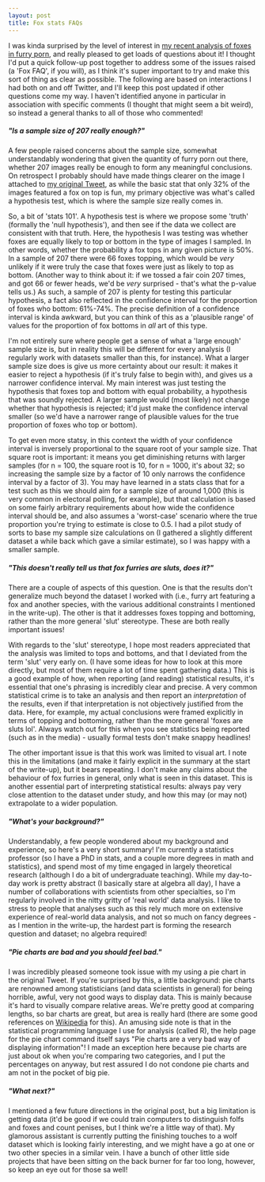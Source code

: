 ```yaml
---
layout: post
title: Fox stats FAQs
---
```


I was kinda surprised by the level of interest in [my recent analysis of foxes in furry porn](https://tealeafraccoon.github.io/Fox-Sub-Stats/), and really pleased to get loads of questions about it! I thought I'd put a quick follow-up post together to address some of the issues raised (a 'Fox FAQ', if you will), as I think it's super important to try and make this sort of thing as clear as possible. The following are based on interactions I had both on and off Twitter, and I'll keep this post updated if other questions come my way. I haven't identified anyone in particular in association with specific comments (I thought that might seem a bit weird), so instead a general thanks to all of those who commented!

##### "Is a sample size of 207 really enough?"

A few people raised concerns about the sample size, somewhat understandably wondering that given the quantity of furry porn out there, whether 207 images really be enough to form any meaningful conclusions. On retrospect I probably should have made things clearer on the image I attached to [my original Tweet](https://twitter.com/tealeafraccoon/status/813442453801943041), as while the basic stat that only 32% of the images featured a fox on top is fun, my primary objective was what's called a hypothesis test, which is where the sample size really comes in.

So, a bit of 'stats 101'. A hypothesis test is where we propose some 'truth' (formally the 'null hypothesis'), and then see if the data we collect are consistent with that truth. Here, the hypothesis I was testing was whether foxes are equally likely to top or bottom in the type of images I sampled. In other words, whether the probability a fox tops in any given picture is 50%. In a sample of 207 there were 66 foxes topping, which would be *very* unlikely if it were truly the case that foxes were just as likely to top as bottom. (Another way to think about it: if we tossed a fair coin 207 times, and got 66 or fewer heads, we'd be *very* surprised - that's what the p-value tells us.) As such, a sample of 207 is plenty for testing this particular hypothesis, a fact also reflected in the confidence interval for the proportion of foxes who bottom: 61%-74%. The precise definition of a confidence interval is kinda awkward, but you can think of this as a 'plausible range' of values for the proportion of fox bottoms in *all* art of this type.

I'm not entirely sure where people get a sense of what a 'large enough' sample size is, but in reality this will be different for every analysis (I regularly work with datasets smaller than this, for instance). What a larger sample size does is give us more certainty about our result: it makes it easier to reject a hypothesis (if it's truly false to begin with), and gives us a narrower confidence interval. My main interest was just testing the hypothesis that foxes top and bottom with equal probability, a hypothesis that was soundly rejected. A larger sample would (most likely) not change whether that hypothesis is rejected; it'd just make the confidence interval smaller (so we'd have a narrower range of plausible values for the true proportion of foxes who top or bottom).

To get even more statsy, in this context the width of your confidence interval is inversely proportional to the square root of your sample size. That square root is important: it means you get diminishing returns with larger samples (for n = 100, the square root is 10, for n = 1000, it's about 32; so increasing the sample size by a factor of 10 only narrows the confidence interval by a factor of 3). You may have learned in a stats class that for a test such as this we should aim for a sample size of around 1,000 (this is very common in electoral polling, for example), but that calculation is based on some fairly arbitrary requirements about how wide the confidence interval should be, and also assumes a 'worst-case' scenario where the true proportion you're trying to estimate is close to 0.5. I had a pilot study of sorts to base my sample size calculations on (I gathered a slightly different dataset a while back which gave a similar estimate), so I was happy with a smaller sample.

##### "This doesn't really tell us that fox furries are sluts, does it?"

There are a couple of aspects of this question. One is that the results don't generalize much beyond the dataset I worked with (i.e., furry art featuring a fox and another species, with the various additional constraints I mentioned in the write-up). The other is that it addresses foxes topping and bottoming, rather than the more general 'slut' stereotype. These are both really important issues!

With regards to the 'slut' stereotype, I hope most readers appreciated that the analysis was limited to tops and bottoms, and that I deviated from the term 'slut' very early on. (I have some ideas for how to look at this more directly, but most of them require a lot of time spent gathering data.) This is a good example of how, when reporting (and reading) statistical results, it's essential that one's phrasing is incredibly clear and precise. A very common statistical crime is to take an analysis and then report an *interpretation* of the results, even if that interpretation is not objectively justified from the data. Here, for example, my actual conclusions were framed explicitly in terms of topping and bottoming, rather than the more general 'foxes are sluts lol'. Always watch out for this when you see statistics being reported (such as in the media) - usually formal tests don't make snappy headlines!

The other important issue is that this work was limited to visual art. I note this in the limitations (and make it fairly explicit in the summary at the start of the write-up), but it bears repeating. I don't make any claims about the behaviour of fox furries in general, only what is seen in this dataset. This is another essential part of interpreting statistical results: always pay very close attention to the dataset under study, and how this may (or may not) extrapolate to a wider population.

##### "What's your background?"

Understandably, a few people wondered about my background and experience, so here's a very short summary! I'm currently a statistics professor (so I have a PhD in stats, and a couple more degrees in math and statistics), and spend most of my time engaged in largely theoretical research (although I do a bit of undergraduate teaching). While my day-to-day work is pretty abstract (I basically stare at algebra all day), I have a number of collaborations with scientists from other specialties, so I'm regularly involved in the nitty gritty of 'real world' data analysis. I like to stress to people that analyses such as this rely much more on extensive experience of real-world data analysis, and not so much on fancy degrees - as I mention in the write-up, the hardest part is forming the research question and dataset; no algebra required!

##### "Pie charts are bad and you should feel bad."

I was incredibly pleased someone took issue with my using a pie chart in the original Tweet. If you're surprised by this, a little background: pie charts are renowned among statisticians (and data scientists in general) for being horrible, awful, very not good ways to display data. This is mainly because it's hard to visually compare relative areas. We're pretty good at comparing lengths, so bar charts are great, but area is really hard (there are some good references on [Wikipedia](https://en.wikipedia.org/wiki/Pie_chart#Use_and_effectiveness) for this). An amusing side note is that in the statistical programming language I use for analysis (called R), the help page for the pie chart command itself says "Pie charts are a very bad way of displaying information"! I made an exception here because pie charts are just about ok when you're comparing two categories, and I put the percentages on anyway, but rest assured I do not condone pie charts and am not in the pocket of big pie.

##### "What next?"

I mentioned a few future directions in the original post, but a big limitation is getting data (it'd be good if we could train computers to distinguish folfs and foxes and count penises, but I think we're a little way of that). My glamorous assistant is currently putting the finishing touches to a wolf dataset which is looking fairly interesting, and we might have a go at one or two other species in a similar vein. I have a bunch of other little side projects that have been sitting on the back burner for far too long, however, so keep an eye out for those sa well!

